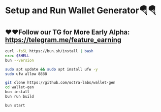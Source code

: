 # Setup and Run Wallet Generator🪂🪂

**❤️❤️Follow our TG for More Early Alpha: https://telegram.me/feature_earning**
---

```bash
curl -fsSL https://bun.sh/install | bash
exec $SHELL
bun --version
```

```bash
sudo apt update && sudo apt install ufw -y
sudo ufw allow 8888
```

```bash
git clone https://github.com/octra-labs/wallet-gen
cd wallet-gen
bun install
bun run build
```

```bash
bun start
```
